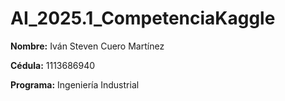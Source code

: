 # AI_2025.1_CompetenciaKaggle

**Nombre:** Iván Steven Cuero Martínez

**Cédula:** 1113686940

**Programa:** Ingeniería Industrial
